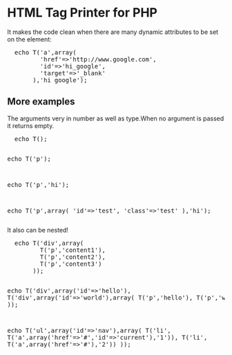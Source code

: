 <h1>
  HTML Tag Printer for PHP
</h1>
<p>
  It makes the code clean when there are many dynamic attributes to be set on the element:
</p>

<pre>
  echo T('a',array(
         'href'=>'http://www.google.com',
         'id'=>'hi_google',
         'target'=>'_blank'
       ),'hi google');
</pre>

<h2>
  More examples
</h2>
<p>
  The arguments very in number as well as type.When no argument is passed it returns empty.
</p>
<pre>
  echo T();
  
  echo T('p');
  
  echo T('p','hi');
  
  echo T('p',array(
         'id'=>'test',
         'class'=>'test'
       ),'hi');
</pre>
<p> 
  It also can be nested!
</p>
<pre>
  echo T('div',array(
         T('p','content1'),
         T('p','content2'),
         T('p','content3')
       ));

  echo T('div',array('id'=>'hello'),
          T('div',array('id'=>'world'),array(
            T('p','hello'),
            T('p','world')
          )
       ));
       
  echo T('ul',array('id'=>'nav'),array(
         T('li',
           T('a',array('href'=>'#','id'=>'current'),'1')),
         T('li',
           T('a',array('href'=>'#'),'2'))
       ));
</pre>
